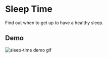 # Sleep Time

Find out when to get up to have a healthy sleep.

## Demo

![sleep-time demo gif](https://testujemy.mobi/wp-content/uploads/2019/12/GIF-191209_004836.gif)
